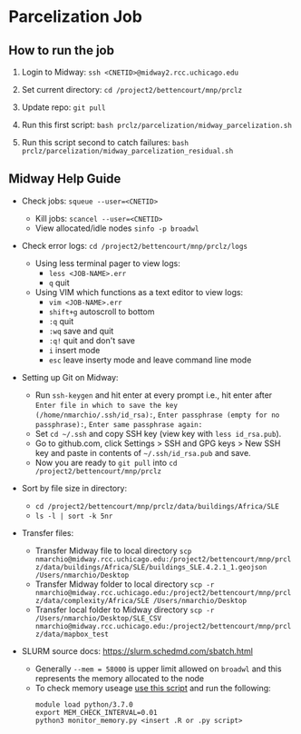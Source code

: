 # Parcelization Job #

## How to run the job ##

1. Login to Midway: `ssh <CNETID>@midway2.rcc.uchicago.edu` 

2. Set current directory: `cd /project2/bettencourt/mnp/prclz`

2. Update repo: `git pull`

3. Run this first script: `bash prclz/parcelization/midway_parcelization.sh`

4. Run this script second to catch failures: `bash prclz/parcelization/midway_parcelization_residual.sh`

## Midway Help Guide ##

* Check jobs: `squeue --user=<CNETID>` 
    * Kill jobs: `scancel --user=<CNETID>`
    * View allocated/idle nodes `sinfo -p broadwl`

* Check error logs: `cd /project2/bettencourt/mnp/prclz/logs`
    * Using less terminal pager to view logs:
      * `less <JOB-NAME>.err`
      * `q` quit
    * Using VIM which functions as a text editor to view logs:
      * `vim <JOB-NAME>.err`
      * `shift+g` autoscroll to bottom
      * `:q` quit
      * `:wq` save and quit
      * `:q!` quit and don't save
      * `i` insert mode
      * `esc` leave inserty mode and leave command line mode
      
* Setting up Git on Midway:
    * Run `ssh-keygen` and hit enter at every prompt i.e., hit enter after `Enter file in which to save the key (/home/nmarchio/.ssh/id_rsa):`, `Enter passphrase (empty for no passphrase):`, `Enter same passphrase again:`
    * Set `cd ~/.ssh` and copy SSH key (view key with `less id_rsa.pub`).
    * Go to github.com, click Settings > SSH and GPG keys > New SSH key and paste in contents of `~/.ssh/id_rsa.pub` and save.
    * Now you are ready to `git pull` into `cd /project2/bettencourt/mnp/prclz`


* Sort by file size in directory:
    * `cd /project2/bettencourt/mnp/prclz/data/buildings/Africa/SLE`
    * `ls -l | sort -k 5nr`

* Transfer files: 
    * Transfer Midway file to local directory `scp nmarchio@midway.rcc.uchicago.edu:/project2/bettencourt/mnp/prclz/data/buildings/Africa/SLE/buildings_SLE.4.2.1_1.geojson /Users/nmarchio/Desktop`
    * Transfer Midway folder to local directory `scp -r nmarchio@midway.rcc.uchicago.edu:/project2/bettencourt/mnp/prclz/data/complexity/Africa/SLE /Users/nmarchio/Desktop`
    * Transfer local folder to Midway directory `scp -r /Users/nmarchio/Desktop/SLE_CSV nmarchio@midway.rcc.uchicago.edu:/project2/bettencourt/mnp/prclz/data/mapbox_test`

* SLURM source docs: https://slurm.schedmd.com/sbatch.html 
    * Generally `--mem = 58000` is upper limit allowed on `broadwl` and this represents the memory allocated to the node
    * To check memory useage [use this script](https://github.com/rcc-uchicago/R-large-scale/blob/master/monitor_memory.py) and run the following:
      ```
      module load python/3.7.0
      export MEM_CHECK_INTERVAL=0.01
      python3 monitor_memory.py <insert .R or .py script>
      ```


